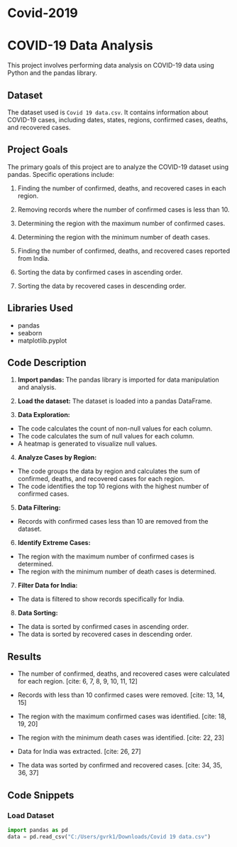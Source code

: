 # Covid-2019

# COVID-19 Data Analysis

This project involves performing data analysis on COVID-19 data using Python and the pandas library.

## Dataset

The dataset used is `Covid 19 data.csv`. It contains information about COVID-19 cases, including dates, states, regions, confirmed cases, deaths, and recovered cases.

## Project Goals

The primary goals of this project are to analyze the COVID-19 dataset using pandas. Specific operations include:

1.  Finding the number of confirmed, deaths, and recovered cases in each region.
   
2.  Removing records where the number of confirmed cases is less than 10.
   
3.  Determining the region with the maximum number of confirmed cases.
   
4.  Determining the region with the minimum number of death cases.
   
5.  Finding the number of confirmed, deaths, and recovered cases reported from India.
   
6.  Sorting the data by confirmed cases in ascending order.
   
7.  Sorting the data by recovered cases in descending order.

## Libraries Used

* pandas
* seaborn
* matplotlib.pyplot

## Code Description

1.  **Import pandas:** The pandas library is imported for data manipulation and analysis.
   
2.  **Load the dataset:** The dataset is loaded into a pandas DataFrame.
   
3.  **Data Exploration:**
   * The code calculates the count of non-null values for each column.
   * The code calculates the sum of null values for each column.
   * A heatmap is generated to visualize null values.
4.  **Analyze Cases by Region:**
   * The code groups the data by region and calculates the sum of confirmed, deaths, and recovered cases for each region.
   * The code identifies the top 10 regions with the highest number of confirmed cases.
5.  **Data Filtering:**
   * Records with confirmed cases less than 10 are removed from the dataset.
6.  **Identify Extreme Cases:**
   * The region with the maximum number of confirmed cases is determined.
   * The region with the minimum number of death cases is determined.
7.  **Filter Data for India:**
   * The data is filtered to show records specifically for India.
8.  **Data Sorting:**
   * The data is sorted by confirmed cases in ascending order.
   * The data is sorted by recovered cases in descending order.

## Results

* The number of confirmed, deaths, and recovered cases were calculated for each region. [cite: 6, 7, 8, 9, 10, 11, 12]
   
* Records with less than 10 confirmed cases were removed. [cite: 13, 14, 15]
   
* The region with the maximum confirmed cases was identified. [cite: 18, 19, 20]
   
* The region with the minimum death cases was identified. [cite: 22, 23]
   
* Data for India was extracted. [cite: 26, 27]
   
* The data was sorted by confirmed and recovered cases. [cite: 34, 35, 36, 37]

## Code Snippets

### Load Dataset

```python
import pandas as pd
data = pd.read_csv("C:/Users/gvrk1/Downloads/Covid 19 data.csv")
